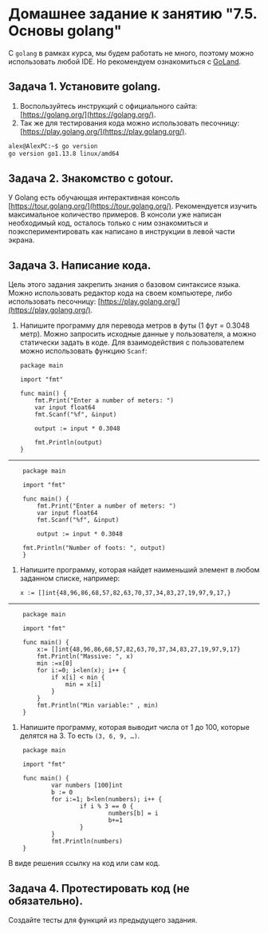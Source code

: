 # Домашнее задание к занятию "7.5. Основы golang"

С `golang` в рамках курса, мы будем работать не много, поэтому можно использовать любой IDE. 
Но рекомендуем ознакомиться с [GoLand](https://www.jetbrains.com/ru-ru/go/).  

## Задача 1. Установите golang.
1. Воспользуйтесь инструкций с официального сайта: [https://golang.org/](https://golang.org/).
2. Так же для тестирования кода можно использовать песочницу: [https://play.golang.org/](https://play.golang.org/).

```bash
alex@AlexPC:~$ go version
go version go1.13.8 linux/amd64
```

## Задача 2. Знакомство с gotour.
У Golang есть обучающая интерактивная консоль [https://tour.golang.org/](https://tour.golang.org/). 
Рекомендуется изучить максимальное количество примеров. В консоли уже написан необходимый код, 
осталось только с ним ознакомиться и поэкспериментировать как написано в инструкции в левой части экрана.  

## Задача 3. Написание кода. 
Цель этого задания закрепить знания о базовом синтаксисе языка. Можно использовать редактор кода 
на своем компьютере, либо использовать песочницу: [https://play.golang.org/](https://play.golang.org/).

1. Напишите программу для перевода метров в футы (1 фут = 0.3048 метр). Можно запросить исходные данные 
у пользователя, а можно статически задать в коде.
    Для взаимодействия с пользователем можно использовать функцию `Scanf`:
    ```
    package main
    
    import "fmt"
    
    func main() {
        fmt.Print("Enter a number of meters: ")
        var input float64
        fmt.Scanf("%f", &input)
    
        output := input * 0.3048
    
        fmt.Println(output)    
    }
    ```
---
   
```t
    package main
    
    import "fmt"
    
    func main() {
        fmt.Print("Enter a number of meters: ")
        var input float64
        fmt.Scanf("%f", &input)
    
        output := input * 0.3048
    
	fmt.Println("Number of foots: ", output)    
    }
```

 
1. Напишите программу, которая найдет наименьший элемент в любом заданном списке, например:
    ```
    x := []int{48,96,86,68,57,82,63,70,37,34,83,27,19,97,9,17,}
    ```
---

```t
    package main

    import "fmt"

    func main() {
        x:= []int{48,96,86,68,57,82,63,70,37,34,83,27,19,97,9,17}
        fmt.Println("Massive: ", x)
        min :=x[0]
        for i:=0; i<len(x); i++ {
            if x[i] < min {
                min = x[i]
            }
        }
        fmt.Println("Min variable:" , min)
    }

```
1. Напишите программу, которая выводит числа от 1 до 100, которые делятся на 3. То есть `(3, 6, 9, …)`.

```t
    package main

    import "fmt"

    func main() {
            var numbers [100]int
            b := 0
            for i:=1; b<len(numbers); i++ {
                    if i % 3 == 0 {
                            numbers[b] = i
                            b+=1
                    }
            }
            fmt.Println(numbers)
    }
```

В виде решения ссылку на код или сам код. 

## Задача 4. Протестировать код (не обязательно).

Создайте тесты для функций из предыдущего задания. 
